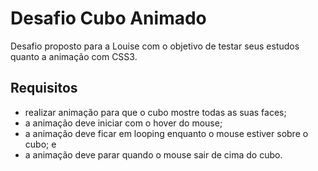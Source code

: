 # Desafio Cubo Animado
Desafio proposto para a Louise com o objetivo de testar seus estudos quanto a animação com CSS3.

## Requisitos

- realizar animação para que o cubo mostre todas as suas faces;
- a animação deve iniciar com o hover do mouse;
- a animação deve ficar em looping enquanto o mouse estiver sobre o cubo; e
- a animação deve parar quando o mouse sair de cima do cubo.
